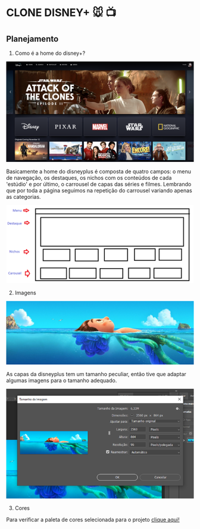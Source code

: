 # CLONE DISNEY+ :mouse: :tv:

## Planejamento

1. Como é a home do disney+?

![](https://github.com/cabarros3/web_developer/blob/master/clone-disneyplus/midia/projeto/home.png)

Basicamente a home do disneyplus é composta de quatro campos: o menu de navegação, os destaques, os nichos com os conteúdos de cada 'estúdio' e por último, o carrousel de capas das séries e filmes. Lembrando que por toda a página seguimos na repetição do carrousel variando apenas as categorias.

![](https://github.com/cabarros3/web_developer/blob/master/clone-disneyplus/midia/projeto/projeto.png)

2. Imagens

![](https://github.com/cabarros3/web_developer/blob/master/clone-disneyplus/midia/capas/capa1.jpg)

As capas da disneyplus tem um tamanho peculiar, então tive que adaptar algumas imagens para o tamanho adequado.

![](https://github.com/cabarros3/web_developer/blob/master/clone-disneyplus/midia/projeto/tamanho-img.PNG)

3. Cores

Para verificar a paleta de cores selecionada para o projeto [clique aqui!](https://coolors.co/13151f-000102-f2f1ea-ffffff-050609)

